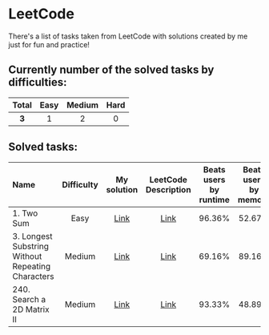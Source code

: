 # LeetCode

There's a list of tasks taken from LeetCode with solutions created by me just for fun and practice!

## Currently number of the solved tasks by difficulties:
| Total   | Easy  | Medium | Hard  |
| :---:   | :---: | :---:  | :---: |
| **3**   | 1     | 2      | 0     |

## Solved tasks:
| Name | Difficulty  | My solution | LeetCode Description | Beats users by runtime | Beats users by memory |
| :--- | :---: | :---: | :---: | :---: | :---: |
| 1. Two Sum | Easy | [Link](https://github.com/devshok/LeetCode/tree/main/n1-Two-Sum)  | [Link](https://leetcode.com/problems/two-sum/description/) | 96.36% | 52.67% |
| 3. Longest Substring Without Repeating Characters | Medium | [Link](https://github.com/devshok/LeetCode/tree/main/n3-Longest-Substring-Without-Repeating-Characters)  | [Link](https://leetcode.com/problems/longest-substring-without-repeating-characters/description/) | 69.16% | 89.16% |
| 240. Search a 2D Matrix II | Medium | [Link](https://shorturl.ac/n240) | [Link](https://shorturl.ac/7b3lh) | 93.33% | 48.89% |

<!--

| x. Some Task | Medium | [Link](some http link)  | [Link](some http link) | x% | x% |

 -->